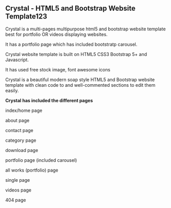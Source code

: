 <h2>Crystal - HTML5 and Bootstrap Website Template123</h2>


Crystal is a multi-pages multipurpose html5 and bootstrap website template best for portfolio OR videos displaying websites.

It has a portfolio page which has included bootstratp carousel.

Crystal website template is built on HTML5 CSS3 Bootstrap 5+ and Javascript.

It has used free stock image, font awesome icons

Crystal is a beautiful modern soap style HTML5 and Bootstrap website template with clean code to and well-commented sections to edit them easily.

<b>Crystal has included the different pages</b>

index/home page

about page

contact page

category page

download page

portfolio page (included carousel)

all works (portfolio) page

single page

videos page

404 page
